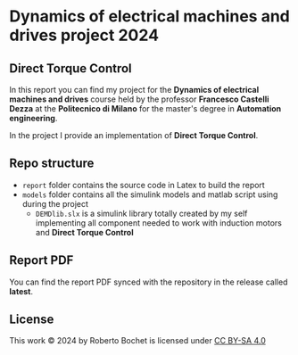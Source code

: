 # Dynamics of electrical machines and drives project 2024
## Direct Torque Control

In this report you can find my project for the **Dynamics of electrical machines and drives** course held by the professor **Francesco Castelli Dezza** at the **Politecnico di Milano** for the master's degree in **Automation engineering**.

In the project I provide an implementation of **Direct Torque Control**.

## Repo structure

- `report` folder contains the source code in Latex to build the report
- `models` folder contains all the simulink models and matlab script using during the project
  - `DEMDlib.slx` is a simulink library totally created by my self implementing all component needed to work with induction motors and **Direct Torque Control**

## Report PDF

You can find the report PDF synced with the repository in the release called **latest**.

## License 

This work © 2024 by Roberto Bochet is licensed under [CC BY-SA 4.0](https://creativecommons.org/licenses/by-sa/4.0/)
